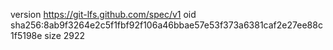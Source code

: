 version https://git-lfs.github.com/spec/v1
oid sha256:8ab9f3264e2c5f1fbf92f106a46bbae57e53f373a6381caf2e27ee88c1f5198e
size 2922
